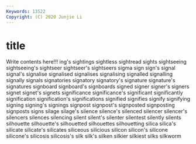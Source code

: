 ```yaml
---
Keywords: 13522
Copyright: (C) 2020 Junjie Li
---
```


# title

Write contents here!!!
ing's 
sightings 
sightless 
sightread 
sights 
sightseeing
sightseeing's 
sightseer 
sightseer's 
sightseers 
sigma 
sign 
sign's 
signal 
signal's 
signalise
signalised 
signalises 
signalising 
signalled 
signalling 
signally 
signals 
signatories 
signatory 
signatory's
signature 
signature's 
signatures 
signboard 
signboard's 
signboards 
signed 
signer 
signer's 
signers
signet 
signet's 
signets 
significance 
significance's 
significant 
significantly 
signification 
signification's 
significations
signified 
signifies 
signify 
signifying 
signing 
signing's 
signings 
signpost 
signpost's 
signposted
signposting 
signposts 
signs 
silage 
silage's 
silence 
silence's 
silenced 
silencer 
silencer's
silencers 
silences 
silencing 
silent 
silent's 
silenter 
silentest 
silently 
silents 
silhouette
silhouette's 
silhouetted 
silhouettes 
silhouetting 
silica 
silica's 
silicate 
silicate's 
silicates 
siliceous
silicious 
silicon 
silicon's 
silicone 
silicone's 
silicosis 
silicosis's 
silk 
silk's 
silken
silkier 
silkiest 
silks 
silkworm 
